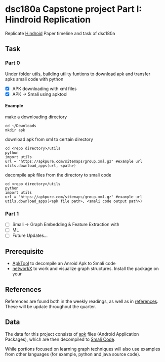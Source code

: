 # dsc180a Capstone project Part I: Hindroid Replication
Replicate [Hindroid](https://www.cse.ust.hk/~yqsong/papers/2017-KDD-HINDROID.pdf) Paper
timeline and task of dsc180a
## Task
### Part 0
Under folder utils, building utility funtions to download apk and transfer apks smali code with python
- [x] APK downloading with xml files
- [x] APK -> Smali using apktool
#### Example
make a downloading directory
```
cd ~/Downloads
mkdir apk
```
download apk from xml to certain directory
```
cd <repo directory>/utils
python
import utils
url = "https://apkpure.com/sitemaps/group.xml.gz" #example url
utils.download_apps(url, <path>)
```
decompile apk files from the directory to smali code
```
cd <repo directory>/utils
python
import utils
url = "https://apkpure.com/sitemaps/group.xml.gz" #example url
utils.download_apps(<apk file path>, <smali code output path>)
```
### Part 1
- [ ] Smali -> Graph Embedding & Feature Extraction with 
- [ ] ML
- [ ] Future Updates...
## Prerequisite
- [ApkTool](https://ibotpeaches.github.io/Apktool/) to decompile an Anroid Apk to Smali code
- [networkX](https://networkx.github.io/documentation/stable/index.html)
to work and visualize graph structures. Install the package on your
## References

References are found both in the weekly readings, as well as in
[references](references.md). These will be update throughout the
quarter.

## Data

The data for this project consists of
[apk](https://en.wikipedia.org/wiki/Android_application_package) files
(Android Application Packages), which are then decompiled to [Smali
Code](https://limbenjamin.com/articles/analysing-smali-code.html).

While portions focused on learning graph techniques will also use
examples from other languages (for example, python and java source code).
